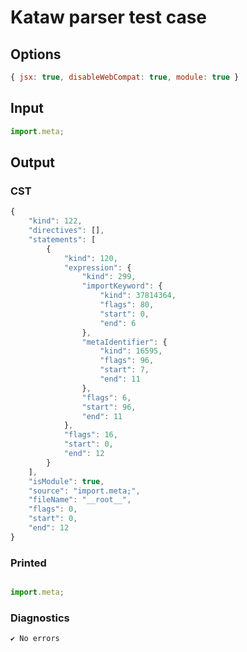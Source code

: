 # Kataw parser test case

## Options

`````js
{ jsx: true, disableWebCompat: true, module: true }
`````

## Input

`````js
import.meta;
`````

## Output

### CST

```javascript
{
    "kind": 122,
    "directives": [],
    "statements": [
        {
            "kind": 120,
            "expression": {
                "kind": 299,
                "importKeyword": {
                    "kind": 37814364,
                    "flags": 80,
                    "start": 0,
                    "end": 6
                },
                "metaIdentifier": {
                    "kind": 16595,
                    "flags": 96,
                    "start": 7,
                    "end": 11
                },
                "flags": 6,
                "start": 96,
                "end": 11
            },
            "flags": 16,
            "start": 0,
            "end": 12
        }
    ],
    "isModule": true,
    "source": "import.meta;",
    "fileName": "__root__",
    "flags": 0,
    "start": 0,
    "end": 12
}
```

### Printed

```javascript

import.meta;

```

### Diagnostics

```javascript
✔ No errors
```

